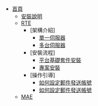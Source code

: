 * [首頁](/)
    * [安裝說明](INSTALLS/README#安裝說明)
    * [RTE](INSTALLS/README#RTE)
        * [架構介紹]
            * [單一伺服器](INSTALLS/ARCH/SINGLE/)
            * [多台伺服器](INSTALLS/ARCH/MULTIPLE/)
        * [安裝流程]
            * [平台基礎套件安裝](INSTALLS/RTE/PACKAGE/)
            * [專案安裝](INSTALLS/RTE/PROJECT/)
        * [操作引導]
            * [如何設定郵件發送帳號](INSTALLS/HOWTO/EMAIL/README#如何設定郵件發送帳號)
            * [如何設定郵件發送帳號](INSTALLS/HOWTO/202103090001/README#如何設定伺服器網址)
    * [MAE](INSTALLS/README#MAE)